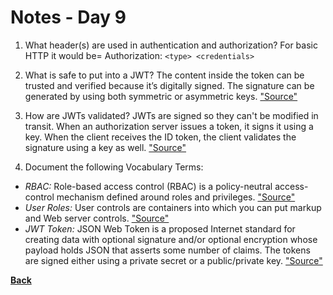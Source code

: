 # Notes - Day 9

1. What header(s) are used in authentication and authorization? For basic HTTP it would be= Authorization: `<type> <credentials>`

2. What is safe to put into a JWT? The content inside the token can be trusted and verified because it’s digitally signed. The signature can be generated by using both symmetric or asymmetric keys. <a href = "https://www.bbva.com/en/json-web-tokens-jwt-how-to-use-them-safely/">"Source"</a>

3. How are JWTs validated? JWTs are signed so they can't be modified in transit. When an authorization server issues a token, it signs it using a key. When the client receives the ID token, the client validates the signature using a key as well. <a href = "https://dev.to/kimmaida/signing-and-validating-json-web-tokens-jwt-for-everyone-25fb#:~:text=JWTs%20are%20signed%20so%20they,using%20a%20key%20as%20well.">"Source"</a>

4. Document the following Vocabulary Terms:

- *RBAC:* Role-based access control (RBAC) is a policy-neutral access-control mechanism defined around roles and privileges. <a href = "https://en.wikipedia.org/wiki/Role-based_access_control">"Source"</a>
- *User Roles:* User controls are containers into which you can put markup and Web server controls. <a href = "https://docs.microsoft.com/en-us/previous-versions/aspnet/fb3w5b53(v=vs.100)#:~:text=User%20controls%20are%20containers%20into,derives%20from%20Control%20or%20WebControl.">"Source"</a>
- *JWT Token:* JSON Web Token is a proposed Internet standard for creating data with optional signature and/or optional encryption whose payload holds JSON that asserts some number of claims. The tokens are signed either using a private secret or a public/private key. <a href = "https://en.wikipedia.org/wiki/JSON_Web_Token">"Source"</a>

<a href = "https://github.com/scottie-l/reading-notes/tree/main/reading-notes-401">**Back**</a>
